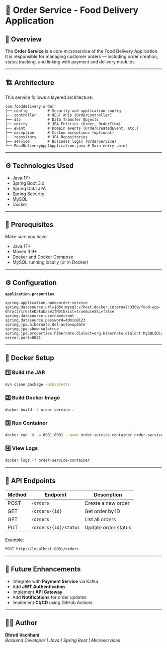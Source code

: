 # 🍔 Order Service - Food Delivery Application

## 🧾 Overview

The **Order Service** is a core microservice of the Food Delivery Application.  
It is responsible for managing customer orders — including order creation, status tracking, and linking with payment and delivery modules.

---

## 🏗️ Architecture

This service follows a layered architecture:

```
com.fooddelivery.order
├── config         # Security and application config
├── controller     # REST APIs (OrderController)
├── dto            # Data Transfer Objects
├── entity         # JPA Entities (Order, OrderItem)
├── event          # Domain events (OrderCreatedEvent, etc.)
├── exception      # Custom exceptions (optional)
├── repository     # JPA Repositories
├── service        # Business logic (OrderService)
└── FoodDeliveryApp1Application.java # Main entry point
```

---

## ⚙️ Technologies Used

- Java 17+
- Spring Boot 3.x
- Spring Data JPA
- Spring Security
- MySQL
- Docker

---

## 🧩 Prerequisites

Make sure you have:

- Java 17+
- Maven 3.9+
- Docker and Docker Compose
- MySQL running locally (or in Docker)

---

## ⚙️ Configuration

**`application.properties`**

```properties
spring.application.name=order-service
spring.datasource.url=jdbc:mysql://host.docker.internal:3309/food-app-dhruti?createDatabaseIfNotExist=true&useSSL=false
spring.datasource.username=root
spring.datasource.password=Admin@123
spring.jpa.hibernate.ddl-auto=update
spring.jpa.show-sql=true
spring.jpa.properties.hibernate.dialect=org.hibernate.dialect.MySQL8Dialect
server.port=8081
```

---

## 🐳 Docker Setup

### 1️⃣ Build the JAR

```bash
mvn clean package -DskipTests
```

### 2️⃣ Build Docker Image

```bash
docker build -t order-service .
```

### 3️⃣ Run Container

```bash
docker run -d -p 8081:8081 --name order-service-container order-service
```

### 4️⃣ View Logs

```bash
docker logs -f order-service-container
```

---

## 🧪 API Endpoints

| Method | Endpoint              | Description         |
| ------ | --------------------- | ------------------- |
| POST   | `/orders`             | Create a new order  |
| GET    | `/orders/{id}`        | Get order by ID     |
| GET    | `/orders`             | List all orders     |
| PUT    | `/orders/{id}/status` | Update order status |

Example:

```bash
POST http://localhost:8081/orders
```

---

## 🧱 Future Enhancements

- Integrate with **Payment Service** via Kafka
- Add **JWT Authentication**
- Implement **API Gateway**
- Add **Notifications** for order updates
- Implement **CI/CD** using GitHub Actions

---

## 👩‍💻 Author

**Dhruti Vachhani**  
_Backend Developer | Java | Spring Boot | Microservices_
